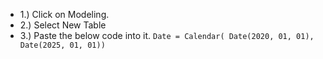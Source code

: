 - 1.) Click on Modeling.
- 2.) Select New Table
- 3.) Paste the below code into it.
      ```
      Date = Calendar( Date(2020, 01, 01), Date(2025, 01, 01))
      ```

